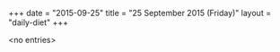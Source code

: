 +++
date = "2015-09-25"
title = "25 September 2015 (Friday)"
layout = "daily-diet"
+++


\<no entries\>
